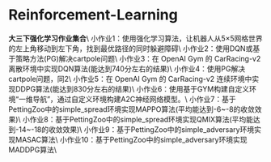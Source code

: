 # Reinforcement-Learning
**大三下强化学习作业集合**\\
小作业1：使用强化学习算法，让机器人从5×5网格世界的左上角移动到左下角，找到最优路径的同时躲避障碍\\
小作业2：使用DQN或基于策略方法(PG)解决cartpole问题\\
小作业3：在 OpenAI Gym 的 CarRacing-v2 离散环境中实现DQN算法(能达到740分左右的结果)\\
小作业4：使用PG解决cartpole问题，同2\\
小作业5：在 OpenAI Gym 的 CarRacing-v2 连续环境中实现DDPG算法(能达到830分左右的结果)\\
小作业6：使用基于GYM构建自定义环境“一维导航”，通过自定义环境构建A2C神经网络模型。\\
小作业7：基于PettingZoo中的simple_spread环境实现MAPPO算法(平均能达到-6~-8的收敛效果)\\
小作业8：基于PettingZoo中的simple_spread环境实现QMIX算法(平均能达到-14~-18的收敛效果)\\
小作业9：基于PettingZoo中的simple_adversary环境实现MASAC算法\\
小作业10：基于PettingZoo中的simple_adversary环境实现MADDPG算法\\
